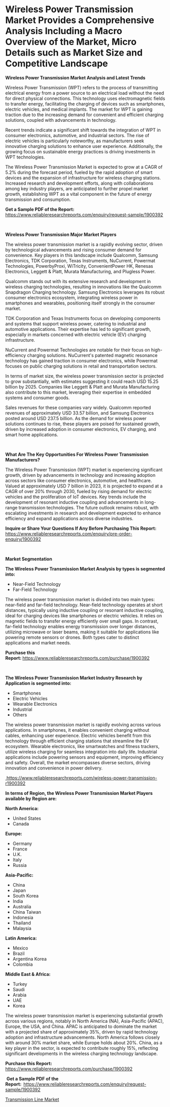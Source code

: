 <p><h1>Wireless Power Transmission Market Provides a Comprehensive Analysis Including a Macro Overview of the Market, Micro Details such as Market Size and Competitive Landscape</h1></p><p><strong>Wireless Power Transmission Market Analysis and Latest Trends</strong></p>
<p><p>Wireless Power Transmission (WPT) refers to the process of transmitting electrical energy from a power source to an electrical load without the need for direct physical connections. This technology uses electromagnetic fields to transfer energy, facilitating the charging of devices such as smartphones, electric vehicles, and medical implants. The market for WPT is gaining traction due to the increasing demand for convenient and efficient charging solutions, coupled with advancements in technology.</p><p>Recent trends indicate a significant shift towards the integration of WPT in consumer electronics, automotive, and industrial sectors. The rise of electric vehicles is particularly noteworthy, as manufacturers seek innovative charging solutions to enhance user experience. Additionally, the growing focus on sustainable energy practices is driving investments in WPT technologies. </p><p>The Wireless Power Transmission Market is expected to grow at a CAGR of 5.2% during the forecast period, fueled by the rapid adoption of smart devices and the expansion of infrastructure for wireless charging stations. Increased research and development efforts, along with collaborations among key industry players, are anticipated to further propel market growth, establishing WPT as a vital component in the future of energy transmission and consumption.</p></p>
<p><strong>Get a Sample PDF of the Report:&nbsp;</strong> <a href="https://www.reliableresearchreports.com/enquiry/request-sample/1900392?utm_campaign=2788&utm_medium=2&utm_source=Github&utm_content=ia&utm_term=07042025&utm_id=wireless-power-transmission">https://www.reliableresearchreports.com/enquiry/request-sample/1900392</a></p>
<p>&nbsp;</p>
<p><strong>Wireless Power Transmission Major Market Players</strong></p>
<p><p>The wireless power transmission market is a rapidly evolving sector, driven by technological advancements and rising consumer demand for convenience. Key players in this landscape include Qualcomm, Samsung Electronics, TDK Corporation, Texas Instruments, NuCurrent, Powermat Technologies, PowerbyProxi, WiTricity, ConvenientPower HK, Renesas Electronics, Leggett & Platt, Murata Manufacturing, and Plugless Power.</p><p>Qualcomm stands out with its extensive research and development in wireless charging technologies, resulting in innovations like the Qualcomm Snapdragon Charging technology. Samsung Electronics leverages its robust consumer electronics ecosystem, integrating wireless power in smartphones and wearables, positioning itself strongly in the consumer market.</p><p>TDK Corporation and Texas Instruments focus on developing components and systems that support wireless power, catering to industrial and automotive applications. Their expertise has led to significant growth, especially in markets concerned with electric vehicle (EV) charging infrastructure.</p><p>NuCurrent and Powermat Technologies are notable for their focus on high-efficiency charging solutions. NuCurrent's patented magnetic resonance technology has gained traction in consumer electronics, while Powermat focuses on public charging solutions in retail and transportation sectors.</p><p>In terms of market size, the wireless power transmission sector is projected to grow substantially, with estimates suggesting it could reach USD 15.25 billion by 2025. Companies like Leggett & Platt and Murata Manufacturing also contribute to this market, leveraging their expertise in embedded systems and consumer goods.</p><p>Sales revenues for these companies vary widely. Qualcomm reported revenues of approximately USD 33.57 billion, and Samsung Electronics posted around USD 237.5 billion. As the demand for wireless power solutions continues to rise, these players are poised for sustained growth, driven by increased adoption in consumer electronics, EV charging, and smart home applications.</p></p>
<p>&nbsp;</p>
<p><strong>What Are The Key Opportunities For Wireless Power Transmission Manufacturers?</strong></p>
<p><p>The Wireless Power Transmission (WPT) market is experiencing significant growth, driven by advancements in technology and increasing adoption across sectors like consumer electronics, automotive, and healthcare. Valued at approximately USD 7 billion in 2023, it is projected to expand at a CAGR of over 20% through 2030, fueled by rising demand for electric vehicles and the proliferation of IoT devices. Key trends include the development of resonant inductive coupling and advancements in long-range transmission technologies. The future outlook remains robust, with escalating investments in research and development expected to enhance efficiency and expand applications across diverse industries.</p></p>
<p><strong>Inquire or Share Your Questions If Any Before Purchasing This Report:</strong> <a href="https://www.reliableresearchreports.com/enquiry/pre-order-enquiry/1900392?utm_campaign=2788&utm_medium=2&utm_source=Github&utm_content=ia&utm_term=07042025&utm_id=wireless-power-transmission">https://www.reliableresearchreports.com/enquiry/pre-order-enquiry/1900392</a></p>
<p>&nbsp;</p>
<p><strong>Market Segmentation</strong></p>
<p><strong>The Wireless Power Transmission Market Analysis by types is segmented into:</strong></p>
<p><ul><li>Near-Field Technology</li><li>Far-Field Technology</li></ul></p>
<p><p>The wireless power transmission market is divided into two main types: near-field and far-field technology. Near-field technology operates at short distances, typically using inductive coupling or resonant inductive coupling, ideal for charging devices like smartphones or electric vehicles. It relies on magnetic fields to transfer energy efficiently over small gaps. In contrast, far-field technology enables energy transmission over longer distances, utilizing microwave or laser beams, making it suitable for applications like powering remote sensors or drones. Both types cater to distinct applications and market needs.</p></p>
<p><strong>Purchase this Report:&nbsp;</strong><a href="https://www.reliableresearchreports.com/purchase/1900392?utm_campaign=2788&utm_medium=2&utm_source=Github&utm_content=ia&utm_term=07042025&utm_id=wireless-power-transmission">https://www.reliableresearchreports.com/purchase/1900392</a></p>
<p>&nbsp;</p>
<p><strong>The Wireless Power Transmission Market Industry Research by Application is segmented into:</strong></p>
<p><ul><li>Smartphones</li><li>Electric Vehicles</li><li>Wearable Electronics</li><li>Industrial</li><li>Others</li></ul></p>
<p><p>The wireless power transmission market is rapidly evolving across various applications. In smartphones, it enables convenient charging without cables, enhancing user experience. Electric vehicles benefit from this technology through efficient charging stations that streamline the EV ecosystem. Wearable electronics, like smartwatches and fitness trackers, utilize wireless charging for seamless integration into daily life. Industrial applications include powering sensors and equipment, improving efficiency and safety. Overall, the market encompasses diverse sectors, driving innovation and convenience in power delivery.</p></p>
<p><a href="https://www.reliableresearchreports.com/wireless-power-transmission-r1900392?utm_campaign=2788&utm_medium=2&utm_source=Github&utm_content=ia&utm_term=07042025&utm_id=wireless-power-transmission">&nbsp;https://www.reliableresearchreports.com/wireless-power-transmission-r1900392</a></p>
<p><strong>In terms of Region, the Wireless Power Transmission Market Players available by Region are:</strong></p>
<p>
    <p> <strong> North America: </strong>
        <ul>
            <li>United States</li>
            <li>Canada</li>
        </ul>
        </p> 
    <p> <strong> Europe: </strong>
        <ul>
            <li>Germany</li>
            <li>France</li>
            <li>U.K.</li>
            <li>Italy</li>
            <li>Russia</li>
        </ul>
        </p> 
    <p> <strong> Asia-Pacific: </strong>
        <ul>
            <li>China</li>
            <li>Japan</li>
            <li>South Korea</li>
            <li>India</li>
            <li>Australia</li>
            <li>China Taiwan</li>
            <li>Indonesia</li>
            <li>Thailand</li>
            <li>Malaysia</li>
        </ul>
        </p> 
    <p> <strong> Latin America: </strong>
        <ul>
            <li>Mexico</li>
            <li>Brazil</li>
            <li>Argentina Korea</li>
            <li>Colombia</li>
        </ul>
        </p> 
    <p> <strong> Middle East & Africa: </strong>
        <ul>
            <li>Turkey</li>
            <li>Saudi</li>
            <li>Arabia</li>
            <li>UAE</li>
            <li>Korea</li>
        </ul>
    </p>
    </p>
<p><p>The wireless power transmission market is experiencing substantial growth across various regions, notably in North America (NA), Asia-Pacific (APAC), Europe, the USA, and China. APAC is anticipated to dominate the market with a projected share of approximately 35%, driven by rapid technology adoption and infrastructure advancements. North America follows closely with around 30% market share, while Europe holds about 20%. China, as a key player in the sector, is expected to contribute roughly 15%, reflecting significant developments in the wireless charging technology landscape.</p></p>
<p><strong>Purchase this Report: </strong><a href="https://www.reliableresearchreports.com/purchase/1900392?utm_campaign=2788&utm_medium=2&utm_source=Github&utm_content=ia&utm_term=07042025&utm_id=wireless-power-transmission">https://www.reliableresearchreports.com/purchase/1900392</a></p>
<p>&nbsp;<strong>Get a Sample PDF of the Report:&nbsp;&nbsp;</strong><a href="https://www.reliableresearchreports.com/enquiry/request-sample/1900392?utm_campaign=2788&utm_medium=2&utm_source=Github&utm_content=ia&utm_term=07042025&utm_id=wireless-power-transmission">https://www.reliableresearchreports.com/enquiry/request-sample/1900392</a></p>
<p><strong></strong></p>
<p><p><a href="https://github.com/nafidurii/Market-Research-Report-List-1/blob/main/transmission-line-market.md?utm_campaign=2788&utm_medium=2&utm_source=Github&utm_content=ia&utm_term=07042025&utm_id=wireless-power-transmission">Transmission Line Market</a></p></p>